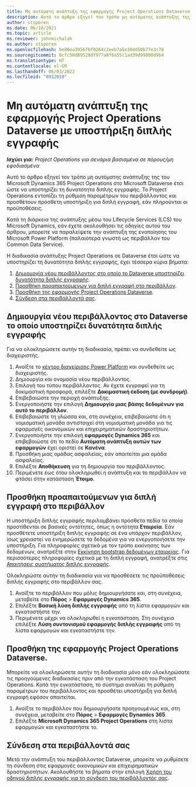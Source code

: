 ```yaml
---
title: Μη αυτόματη ανάπτυξη της εφαρμογής Project Operations Dataverse με υποστήριξη διπλής εγγραφής
description: Αυτό το άρθρο εξηγεί τον τρόπο μη αυτόματης ανάπτυξης της εφαρμογής Project Operations Dataverse έτσι ώστε να υποστηρίζει τη δυνατότητα διπλής εγγραφής.
author: stsporen
ms.date: 06/18/2021
ms.topic: article
ms.reviewer: johnmichalak
ms.author: stsporen
ms.openlocfilehash: be80ea3956fbf0264c2eeb7a5e30dd50b77e3c78
ms.sourcegitcommit: 6cfc50d89528df977a8f6a55c1ad39d99800d9b4
ms.translationtype: HT
ms.contentlocale: el-GR
ms.lasthandoff: 06/03/2022
ms.locfileid: "8912010"
---
```

# <a name="manually-deploy-the-project-operations-dataverse-app-with-dual-write-support"></a>Μη αυτόματη ανάπτυξη της εφαρμογής Project Operations Dataverse με υποστήριξη διπλής εγγραφής

_**Ισχύει για:** Project Operations για σενάρια βασισμένα σε πόρους/μη εφοδιασμένα_

Αυτό το άρθρο εξηγεί τον τρόπο μη αυτόματης ανάπτυξης της του Microsoft Dynamics 365 Project Operations στο Microsoft Dataverse έτσι ώστε να υποστηρίζει τη δυνατότητα διπλής εγγραφής. Το Project Operations εντοπίζει τη ρύθμιση παραμέτρων του περιβάλλοντος και προσθέτουν πρόσθετη υποστήριξη για διπλή εγγραφή, εάν πληρούνται οι προϋποθέσεις.

Κατά τη διάρκεια της ανάπτυξης μέσω του Lifecycle Services (LCS) του Microsoft Dynamics, εάν έχετε ακολουθήσει τις οδηγίες αυτού του άρθρου, μπορείτε να παραλείψετε την ανάπτυξη της ενοποίησης του Microsoft Power Platform (παλαιότερα γνωστή ως περιβάλλον του Common Data Service).

Η διαδικασία ανάπτυξης Project Operations σε Dataverse έτσι ώστε να υποστηρίζει τη δυνατότητα διπλής εγγραφής, έχει τέσσερα κύρια βήματα:

1. [Δημιουργία νέου περιβάλλοντος στο οποίο το Dataverse υποστηρίζει δυνατότητα διπλής εγγραφής](#create).
2. [Προσθήκη προαπαιτούμενων για διπλή εγγραφή στο περιβάλλον](#prerequisites).
3. [Προσθήκη της εφαρμογής Project Operations Dataverse](#dataverse).
4. [Σύνδεση στα περιβάλλοντά σας](#link).

## <a name="create-a-new-environment-in-dataverse-that-supports-dual-write"></a><a name="create"></a>Δημιουργία νέου περιβάλλοντος στο Dataverse το οποίο υποστηρίζει δυνατότητα διπλής εγγραφής

Για να ολοκληρώσετε αυτήν τη διαδικασία, πρέπει να συνδεθείτε ως διαχειριστής.

1. Ανοίξτε το [κέντρο διαχείρισης Power Platform](https://admin.powerplatform.com) και συνδεθείτε ως διαχειριστής.
2. Δημιουργία και ονομασία νέου περιβάλλοντος.
3. Επιλογή του τύπου περιβάλλοντος. Αν έχετε εγγραφεί για τη δοκιμαστική προσφορά, επιλέξτε **Δοκιμαστική έκδοση (με συνδρομή)**.
4. Επιβεβαιώστε την περιοχή ανάπτυξης.
5. Ενεργοποιήστε την επιλογή **Δημιουργία μιας βάσης δεδομένων για αυτό το περιβάλλον**. 
6. Επιβεβαιώστε τη γλώσσα και, στη συνέχεια, επιβεβαιώστε ότι η νομισματική μονάδα αντιστοιχεί στη νομισματική μονάδα για τις εφαρμογές οικονομικών και επιχειρηματικών δραστηριοτήτων.
7. Ενεργοποιήστε την επιλογή **εφαρμογές Dynamics 365** και επιβεβαιώστε ότι το πεδίο **Αυτόματη ανάπτυξη αυτών των εφαρμογών** έχει οριστεί σε **Κανένα**.
8. Προσθήκη μιας ομάδας ασφαλείας, εάν απαιτείται μια ομάδα ασφαλείας.
9. Επιλέξτε **Αποθήκευση** για τη δημιουργία του περιβάλλοντος.
10. Περιμένετε έως ότου ολοκληρωθεί η ανάπτυξη και το περιβάλλον να φτάσει στην κατάσταση **Έτοιμο**.

## <a name="add-dual-write-prerequisites-to-the-environment"></a><a name="prerequisites"></a>Προσθήκη προαπαιτούμενων για διπλή εγγραφή στο περιβάλλον

Η υποστήριξη διπλής εγγραφής περιλαμβάνει πρόσθετα πεδία τα οποία προστίθενται σε βασικές οντότητες, όπως η οντότητα **Εταιρεία**. Εάν προσθέτετε υποστήριξη διπλής εγγραφής σε ένα υπάρχον περιβάλλον, ίσως χρειαστεί να ενημερώσετε τα δεδομένα για να ενεργοποιήσετε την υποστήριξη. Για πληροφορίες σχετικά με τον τρόπο εκκίνησης των δεδομένων, ανατρέξτε στην [Εκκίνηση bootstrap δεδομένων εταιρείας](/dynamics365/fin-ops-core/dev-itpro/data-entities/dual-write/bootstrap-company-data). Για περισσότερες πληροφορίες σχετικά με τη διπλή εγγραφή, ανατρέξτε στις [Απαιτήσεις συστήματος διπλής εγγραφής](/dynamics365/fin-ops-core/dev-itpro/data-entities/dual-write/dual-write-system-req).

Ολοκληρώστε αυτήν τη διαδικασία για να προσθέσετε τις προϋποθέσεις διπλής εγγραφής στο περιβάλλον σας.

1. Ανοίξτε το περιβάλλον που μόλις δημιουργήσατε και, στη συνέχεια, μεταβείτε στο **Πόρος** \> **Εφαρμογές Dynamics 365**.
2. Επιλέξτε **Βασική λύση διπλής εγγραφής** από τη λίστα εφαρμογών και εγκαταστήστε την.
3. Περιμένετε μέχρι να ολοκληρωθεί η εγκατάσταση. Στη συνέχεια επιλέξτε **Λύση συντονισμού εφαρμογής διπλής εγγραφής** από τη λίστα εφαρμογών και εγκαταστήστε την.

## <a name="add-the-project-operations-dataverse-app"></a><a name="dataverse"></a>Προσθήκη της εφαρμογής Project Operations Dataverse.

Μπορείτε να ολοκληρώσετε αυτήν τη διαδικασία μόνο εάν ολοκληρώσατε τις προηγούμενες διαδικασίες πριν από την εγκατάσταση του Project Operations. Κατά την εγκατάσταση, το σύστημα αναλύει τη ρύθμιση παραμέτρων του περιβάλλοντος και προσθέτει υποστήριξη για διπλή εγγραφή εφόσον απαιτείται.

1. Ανοίξτε το περιβάλλον που δημιουργήσατε προηγουμένως και, στη συνέχεια, μεταβείτε στο **Πόρος** \> **Εφαρμογές Dynamics 365**.
2. Επιλέξτε **Microsoft Dynamics 365 Project Operations** στη λίστα εφαρμογών και εγκαταστήστε το.

## <a name="link-your-environments"></a><a name="link"></a>Σύνδεση στα περιβάλλοντά σας

Μετά την ανάπτυξη του περιβάλλοντος Dataverse, μπορείτε να ρυθμίσετε τη σύνδεση στις εφαρμογές οικονομικών και επιχειρηματικών δραστηριοτήτων. Ακολουθήστε τα βήματα στην επιλογή [Χρήση του οδηγού διπλής εγγραφής για τη σύνδεση του περιβάλλοντός σας](/dynamics365/fin-ops-core/dev-itpro/data-entities/dual-write/link-your-environment).

